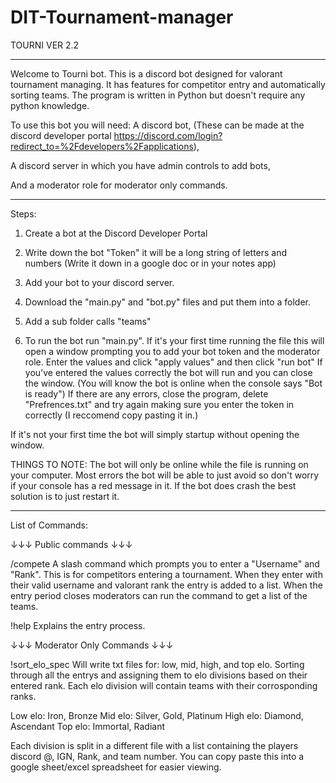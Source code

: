 # DIT-Tournament-manager

TOURNI VER 2.2
___________________________________

Welcome to Tourni bot. This is a discord bot designed for valorant tournament managing. It has features for competitor entry and automatically sorting teams. The program is written in Python but doesn't require any python knowledge.

To use this bot you will need: A discord bot, (These can be made at the discord developer portal https://discord.com/login?redirect_to=%2Fdevelopers%2Fapplications),

A discord server in which you have admin controls to add bots,

And a moderator role for moderator only commands.
_________________________________________________

Steps:

1.  Create a bot at the Discord Developer Portal

2.  Write down the bot "Token" it will be a long string of letters and numbers (Write it down in a google doc or in your notes app)

3.  Add your bot to your discord server.

4.  Download the "main.py" and "bot.py" files and put them into a folder. 

5.  Add a sub folder calls "teams"

6.  To run the bot run "main.py". 
If it's your first time running the file this will open a window prompting you to add your bot token and the moderator role. Enter the values and click "apply values" and then click "run bot" If you've entered the values correctly the bot will run and you can close the window. (You will know the bot is online when the console says "Bot is ready") 
If there are any errors, close the program, delete "Prefrences.txt" and try again making sure you enter the token in correctly (I reccomend copy pasting it in.)

If it's not your first time the bot will simply startup without opening the window.


THINGS TO NOTE:
The bot will only be online while the file is running on your computer.
Most errors the bot will be able to just avoid so don't worry if your console has a red message in it. 
If the bot does crash the best solution is to just restart it.
_________________________________________________

List of Commands:

↓↓↓ Public commands ↓↓↓

/compete
A slash command which prompts you to enter a "Username" and "Rank". This is for competitors entering a tournament. When they enter with their valid username and valorant rank the entry is added to a list. When the entry period closes moderators can run the command to get a list of the teams.

!help 
Explains the entry process.

↓↓↓ Moderator Only Commands ↓↓↓

!sort_elo_spec
Will write txt files for: low, mid, high, and top elo. Sorting through all the entrys and assigning them to elo divisions based on their entered rank.
Each elo division will contain teams with their corrosponding ranks.

Low elo: Iron, Bronze
Mid elo: Silver, Gold, Platinum
High elo: Diamond, Ascendant
Top elo: Immortal, Radiant

Each division is split in a different file with a list containing the players discord @, IGN, Rank, and team number. You can copy paste this into a google sheet/excel spreadsheet for easier viewing.